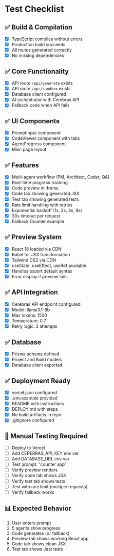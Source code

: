 # Test Checklist

## ✅ Build & Compilation
- [x] TypeScript compiles without errors
- [x] Production build succeeds
- [x] All routes generated correctly
- [x] No missing dependencies

## ✅ Core Functionality
- [x] API route `/api/generate` exists
- [x] API route `/api/sandbox` exists
- [x] Database client configured
- [x] AI orchestrator with Cerebras API
- [x] Fallback code when API fails

## ✅ UI Components
- [x] PromptInput component
- [x] CodeViewer component with tabs
- [x] AgentProgress component
- [x] Main page layout

## ✅ Features
- [x] Multi-agent workflow (PM, Architect, Coder, QA)
- [x] Real-time progress tracking
- [x] Code preview in iframe
- [x] Code tab showing generated JSX
- [x] Test tab showing generated tests
- [x] Rate limit handling with retries
- [x] Exponential backoff (1s, 2s, 4s, 8s)
- [x] 30s timeout per request
- [x] Fallback Counter example

## ✅ Preview System
- [x] React 18 loaded via CDN
- [x] Babel for JSX transformation
- [x] Tailwind CSS via CDN
- [x] useState, useEffect, useRef available
- [x] Handles export default syntax
- [x] Error display if preview fails

## ✅ API Integration
- [x] Cerebras API endpoint configured
- [x] Model: llama3.1-8b
- [x] Max tokens: 1500
- [x] Temperature: 0.7
- [x] Retry logic: 3 attempts

## ✅ Database
- [x] Prisma schema defined
- [x] Project and Build models
- [x] Database client exported

## ✅ Deployment Ready
- [x] vercel.json configured
- [x] .env.example provided
- [x] README with instructions
- [x] DEPLOY.md with steps
- [x] No build artifacts in repo
- [x] .gitignore configured

## 🧪 Manual Testing Required
- [ ] Deploy to Vercel
- [ ] Add CEREBRAS_API_KEY env var
- [ ] Add DATABASE_URL env var
- [ ] Test prompt: "counter app"
- [ ] Verify preview renders
- [ ] Verify code tab shows JSX
- [ ] Verify test tab shows tests
- [ ] Test with rate limit (multiple requests)
- [ ] Verify fallback works

## 📊 Expected Behavior
1. User enters prompt
2. 5 agents show progress
3. Code generates (or fallback)
4. Preview tab shows working React app
5. Code tab shows clean JSX
6. Test tab shows Jest tests
